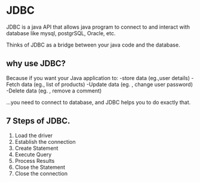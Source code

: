 # JDBC 
JDBC is a java API that allows java program to connect to and interact with database like mysql, postgrSQL, Oracle, etc.

Thinks of JDBC as a bridge between your java code  and the database.

## why use JDBC?
Because if you want your Java application to:
-store data (eg.,user details)
-Fetch data (eg., list of products)
-Update data (eg. , change user password)
-Delete data (eg. , remove a comment)

...you need to connect to database, and JDBC helps you to do exactly that. 

## 7 Steps of JDBC.
1. Load the driver
2. Establish the connection
3. Create Statement
4. Execute Query
5. Process Results
6. Close the Statement
7. Close the connection
